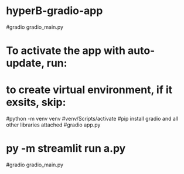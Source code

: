 # hyperB-gradio-app
 
#gradio gradio_main.py

# To activate the app with auto-update, run:
# to create virtual environment, if it exsits, skip:
#python -m venv venv 
#venv/Scripts/activate
#pip install gradio and all other libraries attached
#gradio app.py
# py -m streamlit run a.py

#gradio gradio_main.py